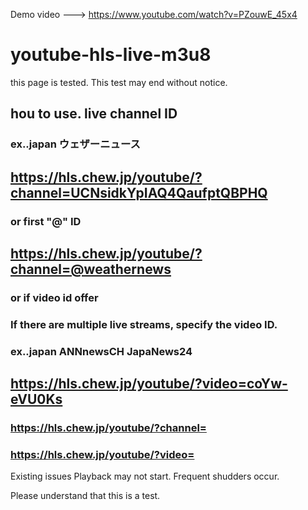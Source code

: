 Demo video ---> https://www.youtube.com/watch?v=PZouwE_45x4

# youtube-hls-live-m3u8

this page is tested.
This test may end without notice.

## hou to use. live channel ID
### ex..japan ウェザーニュース
## https://hls.chew.jp/youtube/?channel=UCNsidkYpIAQ4QaufptQBPHQ

### or first "@" ID

## https://hls.chew.jp/youtube/?channel=@weathernews

### or  if video id offer
### If there are multiple live streams, specify the video ID.
### ex..japan ANNnewsCH JapaNews24
## https://hls.chew.jp/youtube/?video=coYw-eVU0Ks

### https://hls.chew.jp/youtube/?channel=
### https://hls.chew.jp/youtube/?video=

Existing issues
Playback may not start.
Frequent shudders occur.

Please understand that this is a test.
